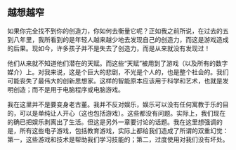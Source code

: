 ## 越想越窄

  如果你完全找不到你的创造力，你如何去衡量它呢？正如我之前所说，在过去的五到八年里，我所看到的是年轻人越来越少地去发现自己的创造力，而这是游戏造成的后果。现如今，许多孩子并不是失去了创造力，而是从来就没有发现过！

  他们从来就不知道他们潜在的天赋。而这些“天赋”被用到了游戏（以及所有的数字媒介）上。对我来说，这是个巨大的悲剧，不光是个人的，也是整个社会的。我们可能丧失了最伟大的创新思想家。这样的智能原本应该用于科学和艺术，也就是发明创造；而不是用于电脑程序或电脑游戏。

  我在这里并不是要变身老古董。我并不反对娱乐，娱乐可以没有任何寓教于乐的目的，可以是单纯让人开心（这也包括游戏）。这些都没有问题。实际上，我们现在的确已把娱乐剥离出了生活。但这是另外一章要讨论的话题。我在这里想强调的是，所有这些电子游戏，包括教育游戏，实际上都给我们造成了所谓的双重幻觉：第一，这些游戏和技术是帮助我们学习技能的；第二，过度使用对我们没有坏处。